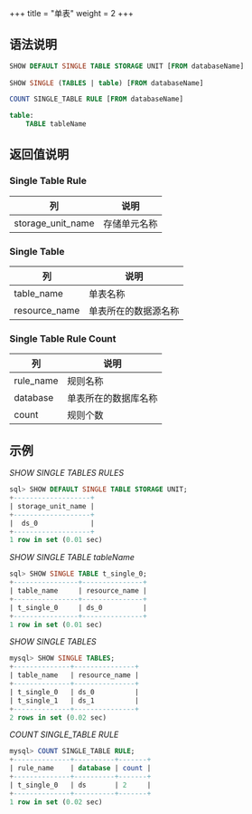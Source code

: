+++
title = "单表"
weight = 2
+++

## 语法说明

```sql
SHOW DEFAULT SINGLE TABLE STORAGE UNIT [FROM databaseName]
    
SHOW SINGLE (TABLES | table) [FROM databaseName]

COUNT SINGLE_TABLE RULE [FROM databaseName]

table:
    TABLE tableName
```

## 返回值说明

### Single Table Rule

| 列                  | 说明      |
|--------------------|---------|
| storage_unit_name  | 存储单元名称  |

### Single Table

| 列            | 说明                  |
| ------------- | -------------------- |
| table_name    | 单表名称              |
| resource_name | 单表所在的数据源名称    |

### Single Table Rule Count

| 列        | 说明                 |
|-----------|---------------------|
| rule_name | 规则名称              |
| database  | 单表所在的数据库名称    |
| count     | 规则个数              |

## 示例

*SHOW SINGLE TABLES RULES*

```sql
sql> SHOW DEFAULT SINGLE TABLE STORAGE UNIT;
+-------------------+
| storage_unit_name |
+-------------------+
|  ds_0             |
+-------------------+
1 row in set (0.01 sec)
```

*SHOW SINGLE TABLE tableName*

```sql
sql> SHOW SINGLE TABLE t_single_0;
+----------------+---------------+
| table_name     | resource_name |
+----------------+---------------+
| t_single_0     | ds_0          |
+----------------+---------------+
1 row in set (0.01 sec)
```

*SHOW SINGLE TABLES*

```sql
mysql> SHOW SINGLE TABLES;
+--------------+---------------+
| table_name   | resource_name |
+--------------+---------------+
| t_single_0   | ds_0          |
| t_single_1   | ds_1          |
+--------------+---------------+
2 rows in set (0.02 sec)
```

*COUNT SINGLE_TABLE RULE*

```sql
mysql> COUNT SINGLE_TABLE RULE;
+--------------+----------+-------+
| rule_name    | database | count |
+--------------+----------+-------+
| t_single_0   | ds       | 2     |
+--------------+----------+-------+
1 row in set (0.02 sec)
```

